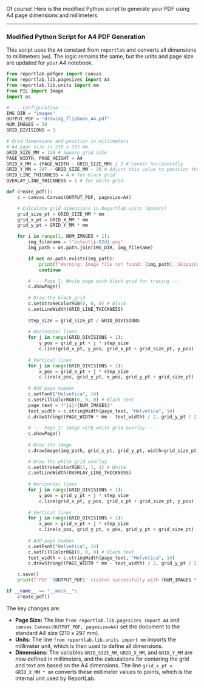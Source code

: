 Of course\! Here is the modified Python script to generate your PDF using A4 page dimensions and millimeters.

-----

### Modified Python Script for A4 PDF Generation

This script uses the `A4` constant from `reportlab` and converts all dimensions to millimeters (`mm`). The logic remains the same, but the units and page size are updated for your A4 notebook.

```python
from reportlab.pdfgen import canvas
from reportlab.lib.pagesizes import A4
from reportlab.lib.units import mm
from PIL import Image
import os

# --- Configuration ---
IMG_DIR = "images"
OUTPUT_PDF = "drawing_flipbook_A4.pdf"
NUM_IMAGES = 30
GRID_DIVISIONS = 3

# Grid dimensions and position in millimeters
# A4 page size is 210 x 297 mm
GRID_SIZE_MM = 120 # Square grid size
PAGE_WIDTH, PAGE_HEIGHT = A4
GRID_X_MM = (PAGE_WIDTH - GRID_SIZE_MM) / 2 # Center horizontally
GRID_Y_MM = 297 - GRID_SIZE_MM - 30 # Adjust this value to position the grid from the top
GRID_LINE_THICKNESS = 4 # for black grid
OVERLAY_LINE_THICKNESS = 1 # for white grid

def create_pdf():
    c = canvas.Canvas(OUTPUT_PDF, pagesize=A4)

    # Calculate grid dimensions in Reportlab units (points)
    grid_size_pt = GRID_SIZE_MM * mm
    grid_x_pt = GRID_X_MM * mm
    grid_y_pt = GRID_Y_MM * mm

    for i in range(1, NUM_IMAGES + 1):
        img_filename = f"output{i:02d}.png"
        img_path = os.path.join(IMG_DIR, img_filename)

        if not os.path.exists(img_path):
            print(f"Warning: Image file not found: {img_path}. Skipping.")
            continue

        # --- Page 1: White page with black grid for tracing ---
        c.showPage()
        
        # Draw the black grid
        c.setStrokeColorRGB(0, 0, 0) # Black
        c.setLineWidth(GRID_LINE_THICKNESS)
        
        step_size = grid_size_pt / GRID_DIVISIONS
        
        # Horizontal lines
        for j in range(GRID_DIVISIONS + 1):
            y_pos = grid_y_pt + j * step_size
            c.line(grid_x_pt, y_pos, grid_x_pt + grid_size_pt, y_pos)
            
        # Vertical lines
        for j in range(GRID_DIVISIONS + 1):
            x_pos = grid_x_pt + j * step_size
            c.line(x_pos, grid_y_pt, x_pos, grid_y_pt + grid_size_pt)
            
        # Add page number
        c.setFont("Helvetica", 14)
        c.setFillColorRGB(0, 0, 0) # Black text
        page_text = f"{i}/{NUM_IMAGES}"
        text_width = c.stringWidth(page_text, "Helvetica", 14)
        c.drawString((PAGE_WIDTH * mm - text_width) / 2, grid_y_pt / 2, page_text)
        
        # --- Page 2: Image with white grid overlay ---
        c.showPage()
        
        # Draw the image
        c.drawImage(img_path, grid_x_pt, grid_y_pt, width=grid_size_pt, height=grid_size_pt)

        # Draw the white grid overlay
        c.setStrokeColorRGB(1, 1, 1) # White
        c.setLineWidth(OVERLAY_LINE_THICKNESS)
        
        # Horizontal lines
        for j in range(GRID_DIVISIONS + 1):
            y_pos = grid_y_pt + j * step_size
            c.line(grid_x_pt, y_pos, grid_x_pt + grid_size_pt, y_pos)
        
        # Vertical lines
        for j in range(GRID_DIVISIONS + 1):
            x_pos = grid_x_pt + j * step_size
            c.line(x_pos, grid_y_pt, x_pos, grid_y_pt + grid_size_pt)
            
        # Add page number
        c.setFont("Helvetica", 14)
        c.setFillColorRGB(0, 0, 0) # Black text
        text_width = c.stringWidth(page_text, "Helvetica", 14)
        c.drawString((PAGE_WIDTH * mm - text_width) / 2, grid_y_pt / 2, page_text)

    c.save()
    print(f"PDF '{OUTPUT_PDF}' created successfully with {NUM_IMAGES * 2} pages.")

if __name__ == "__main__":
    create_pdf()
```

The key changes are:

  * **Page Size:** The line `from reportlab.lib.pagesizes import A4` and `canvas.Canvas(OUTPUT_PDF, pagesize=A4)` set the document to the standard A4 size (210 x 297 mm).
  * **Units:** The line `from reportlab.lib.units import mm` imports the millimeter unit, which is then used to define all dimensions.
  * **Dimensions:** The variables `GRID_SIZE_MM`, `GRID_X_MM`, and `GRID_Y_MM` are now defined in millimeters, and the calculations for centering the grid and text are based on the A4 dimensions. The line `grid_x_pt = GRID_X_MM * mm` converts these millimeter values to points, which is the internal unit used by ReportLab.